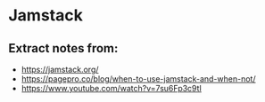 # Jamstack

## Extract notes from:

* https://jamstack.org/
* https://pagepro.co/blog/when-to-use-jamstack-and-when-not/
* https://www.youtube.com/watch?v=7su6Fp3c9tI
